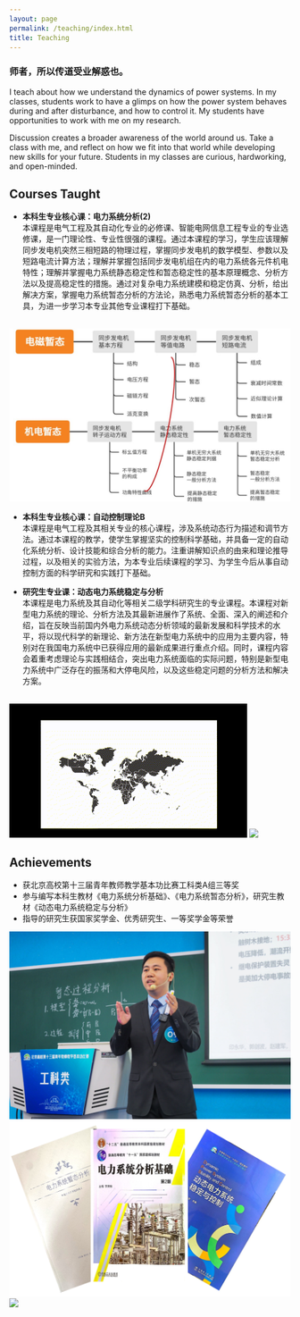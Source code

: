 ```yaml
---
layout: page
permalink: /teaching/index.html
title: Teaching
---
```


### 师者，所以传道受业解惑也。
I teach about how we understand the dynamics of power systems. In my classes, students work to have a glimps on how the power system behaves during and after disturbance, and how to control it. My students have opportunities to work with me on my research.

Discussion creates a broader awareness of the world around us. Take a class with me, and reflect on how we fit into that world while developing new skills for your future. Students in my classes are curious, hardworking, and open-minded. 

## Courses Taught

- **本科生专业核心课：电力系统分析(2)**
<br>本课程是电气工程及其自动化专业的必修课、智能电网信息工程专业的专业选修课，是一门理论性、专业性很强的课程。通过本课程的学习，学生应该理解同步发电机突然三相短路的物理过程，掌握同步发电机的数学模型、参数以及短路电流计算方法；理解并掌握包括同步发电机组在内的电力系统各元件机电特性；理解并掌握电力系统静态稳定性和暂态稳定性的基本原理概念、分析方法以及提高稳定性的措施。通过对复杂电力系统建模和稳定仿真、分析，给出解决方案，掌握电力系统暂态分析的方法论，熟悉电力系统暂态分析的基本工具，为进一步学习本专业其他专业课程打下基础。
<br>
<div class="second">
<img src="/images/df2.jpg">
</div>

- **本科生专业核心课：自动控制理论B**
<br>本课程是电气工程及其相关专业的核心课程，涉及系统动态行为描述和调节方法。通过本课程的教学，使学生掌握坚实的控制科学基础，并具备一定的自动化系统分析、设计技能和综合分析的能力。注重讲解知识点的由来和理论推导过程，以及相关的实验方法，为本专业后续课程的学习、为学生今后从事自动控制方面的科学研究和实践打下基础。

- **研究生专业课：动态电力系统稳定与分析**
<br>本课程是电力系统及其自动化等相关二级学科研究生的专业课程。本课程对新型电力系统的理论、分析方法及其最新进展作了系统、全面、深入的阐述和介绍，旨在反映当前国内外电力系统动态分析领域的最新发展和科学技术的水平，将以现代科学的新理论、新方法在新型电力系统中的应用为主要内容，特别对在我国电力系统中已获得应用的最新成果进行重点介绍。同时，课程内容会着重考虑理论与实践相结合，突出电力系统面临的实际问题，特别是新型电力系统中广泛存在的振荡和大停电风险，以及这些稳定问题的分析方法和解决方案。
<br>
<div class="third">
<img src="/images/oscillation.gif">
<img src="/images/outage.gif">
</div>


## Achievements
- 获北京高校第十三届青年教师教学基本功比赛工科类A组三等奖<br>
- 参与编写本科生教材《电力系统分析基础》、《电力系统暂态分析》，研究生教材《动态电力系统稳定与分析》<br>
- 指导的研究生获国家奖学金、优秀研究生、一等奖学金等荣誉<br>

<div class="third">
<img src="/images/speech1.JPG">
<img src="/images/books.png">
<img src="/images/speech2.jpg">
</div>
